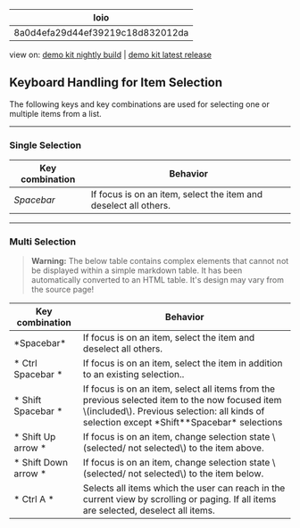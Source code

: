 <!-- loio8a0d4efa29d44ef39219c18d832012da -->

| loio |
| -----|
| 8a0d4efa29d44ef39219c18d832012da |

<div id="loio">

view on: [demo kit nightly build](https://openui5nightly.hana.ondemand.com/#/topic/8a0d4efa29d44ef39219c18d832012da) | [demo kit latest release](https://openui5.hana.ondemand.com/#/topic/8a0d4efa29d44ef39219c18d832012da)</div>

## Keyboard Handling for Item Selection

The following keys and key combinations are used for selecting one or multiple items from a list.

***

### Single Selection

|Key combination|Behavior|
|---------------|--------|
|*Spacebar*|If focus is on an item, select the item and deselect all others.|

***

### Multi Selection

 > **Warning:** The below table contains complex elements that cannot not be displayed within a simple markdown table. It has been automatically converted to an HTML table. It's design may vary from the source page!

<table>
	<thead>
		<tr>
			<th>Key combination</th>
			<th>Behavior</th>
		</tr>
	</thead>
	<tbody>
		<tr>
			<td>*Spacebar*</td>
			<td>If focus is on an item, select the item and deselect all others.</td>
		</tr>
		<tr>
			<td>* Ctrl Spacebar *</td>
			<td>If focus is on an item, select the item in addition to an existing selection..</td>
		</tr>
		<tr>
			<td>* Shift Spacebar *</td>
			<td> If focus is on an item, select all items from the previous selected item to the now focused item \(included\).
 Previous selection: all kinds of selection except *Shift**Spacebar* selections
			</td>
		</tr>
		<tr>
			<td>* Shift Up arrow *</td>
			<td>If focus is on an item, change selection state \(selected/ not selected\) to the item above.</td>
		</tr>
		<tr>
			<td>* Shift Down arrow *</td>
			<td>If focus is on an item, change selection state \(selected/ not selected\) to the item below.</td>
		</tr>
		<tr>
			<td>* Ctrl A *</td>
			<td> Selects all items which the user can reach in the current view by scrolling or paging.
 If all items are selected, deselect all items.
			</td>
		</tr>
	</tbody>
</table>

